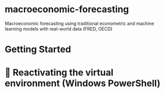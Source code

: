 # macroeconomic-forecasting
Macroeconomic forecasting using traditional econometric and machine learning models with real-world data (FRED, OECD)

# Getting Started

# 🔁 Reactivating the virtual environment (Windows PowerShell)
```powershell

